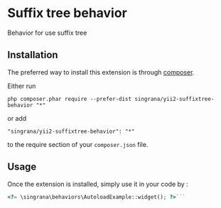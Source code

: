 Suffix tree behavior
====================
Behavior for use suffix tree

Installation
------------

The preferred way to install this extension is through [composer](http://getcomposer.org/download/).

Either run

```
php composer.phar require --prefer-dist singrana/yii2-suffixtree-behavior "*"
```

or add

```
"singrana/yii2-suffixtree-behavior": "*"
```

to the require section of your `composer.json` file.


Usage
-----

Once the extension is installed, simply use it in your code by  :

```php
<?= \singrana\behaviors\AutoloadExample::widget(); ?>```